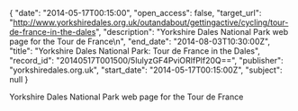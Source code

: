 {
  "date": "2014-05-17T00:15:00", 
  "open_access": false, 
  "target_url": "http://www.yorkshiredales.org.uk/outandabout/gettingactive/cycling/tour-de-france-in-the-dales", 
  "description": "Yorkshire Dales National Park web page for the Tour de France\n", 
  "end_date": "2014-08-03T10:30:00Z", 
  "title": "Yorkshire Dales National Park: Tour de France in the Dales", 
  "record_id": "20140517T001500/5lulyzGF4PviORlfPlf20Q==", 
  "publisher": "yorkshiredales.org.uk", 
  "start_date": "2014-05-17T00:15:00Z", 
  "subject": null
}

Yorkshire Dales National Park web page for the Tour de France
